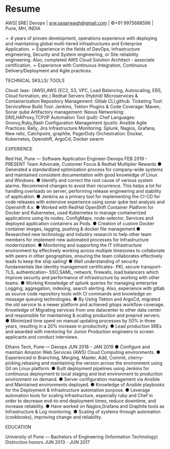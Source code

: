 # Resume
AWS| SRE| Devops | srw.sagarwagh@gmail.com | ©+91 9975688596 | Pune, MH, INDIA

➢
4 years of proven development, operations experience with deploying and maintaining global
multi-tiered infrastructures and Enterprise Application.
➢
Experience in the fields of DevOps, Infrastructure engineering, Security and System engineering,
or Site reliability engineering. Also, completed AWS Cloud Solution Architect - associate
certification.
➢
Experience with Continuous Integration, Continuous Delivery/Deployment and Agile practices.


TECHNICAL SKILLS/ TOOLS

Cloud: Iaas- (AWS),AWS (EC2, S3, VPC, Load Balancing, Autoscaling, EBS, Cloud formation, etc.)
Redhat Servers (Hybrid) Microservices & Containerization
Repository Management: Gitlab CLI,github. Ticketing Tool: ServiceNow
Build Tool: Jenkins, Tekton Plugins & Code Coverage: Maven, Sonar qube
Artifactory management: Nexus Networking: DNS,HAProxy,TCP/IP
Automation Tool (pull): Chef Languages: Groovy,Ruby,Bash
Configuration Management (push): Ansible Agile Practices: Rally, Jira
Infrastructure Monitoring: Splunk, Nagios, Grafana, New relic, Catchpoint, graphite, PagerDuty
Orchestration: Docker, Kubernetes, Openshift, ArgoCd, Docker swarm

EXPERIENCE

Red Hat, Pune — Software Application Engineer-Devops
FEB 2019 - PRESENT
Team Advocate, Customer Focus & Redhat Multiplier Rewards
●
Generated a standardized optimization process for company-wide systems and maintained
consistent documentation with good knowledge of Linux and Windows.
●
Identify and correct the root cause of various system alarms. Recommend changes to avoid their
recurrence. This helps a lot for handling overloads on server, performing release engineering and
stability of application.
●
Jenkins as a primary tool for implementing the CI-CD for code releases with extensive experience
using sonar qube test analysis and Openshift 4.x.
●
Worked with RedHat OpenShift Container Platform for Docker and Kubernetes, used Kubernetes
to manage containerized applications using its nodes, ConfigMaps, node-selector, Services and
deployed application containers as Pods.
●
Creation of custom Docker container images, tagging, pushing & docker file management.●
Researched new technology and industry research to help other team members for implement new
automated processes for Infrastructure modernization.
●
Monitoring and supporting the IT infrastructure environment by effectively working across multiple
timezones to collaborate with peers in other geographies, ensuring the team collaborates effectively
leads to keep the ship sailing!
●
Well understanding of security fundamentals like identity management certificates- PKI, secure
transport- TLS, authentication- SSO,SAML, network, firewalls, load balancers which improve
security and performance of infrastructure by working with other teams.
●
Working Knowledge of splunk queries for managing enterprise Logging, aggregation, indexing,
search alerting. Also, experience with gitlab as source code repository tools with CI commands
and knowledge on message queuing technologies.
●
By Using Tekton and ArgoCd, migrated the old service to a newer platform and achieved gitops
workflow coverage. Knowledge of Migrating services from one datacenter to other data center
and responsible for maintaining & scaling production and preprod servers.
●
Minimized time spent on manual updating processes by 50% in three years, resulting in a 20%
increase in productivity.
●
Lead production SREs and awarded with mentoring for Junior Production engineers to screen
applicants and conduct interviews.

Ethans Tech, Pune — Devops
JUN 2018 - JAN 2019
● Configure and maintain Amazon Web Services (AWS) Cloud Computing environments.
● Experienced in Branching, Merging, Master, Add, Commit, cherry-picking,rebasing and maintaining
the version across the environment using Git on Linux platform.
●
Built deployment pipelines using Jenkins for continuous deployment to local staging and test
environment to production environment on demand.
● Server configuration management via Ansible and Maintained environments deployed.
● Knowledge of Ansible playbooks for the Deployment & Infrastructure automation purpose.
● Leverage automation tools for scaling Infrastructure, especially ruby and Chef in order to
decrease end-to-end deployment times, reduce downtime, and increase reliability.
● Have worked on Nagios,Grafana and Graphite tools as Infrastructure & Log monitoring.
● Scaling of systems through automation (cookbooks), improving change and reliability.

EDUCATION

University of Pune — Bachelors of Engineering (Information Technology)
Distinction honors
JUN 2013 - JUN 2017
